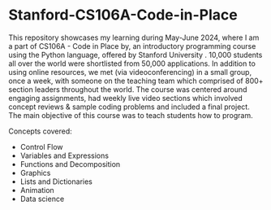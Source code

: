 # Stanford-CS106A-Code-in-Place

This repository showcases my learning during May-June 2024, where I am a part of CS106A - Code in Place by, an introductory programming course using the Python language, offered by Stanford University .
10,000 students all over the world were shortlisted from 50,000 applications. In addition to using online resources, we met (via videoconferencing) in a small group, once a week, with someone on the teaching team which comprised of 800+ section leaders throughout the world.
The course was centered around engaging assignments, had weekly live video sections which involved concept reviews & sample coding problems and included a final project. The main objective of this course was to teach students how to program.

Concepts covered:

- Control Flow
- Variables and Expressions
- Functions and Decomposition
- Graphics
- Lists and Dictionaries
- Animation
- Data science
